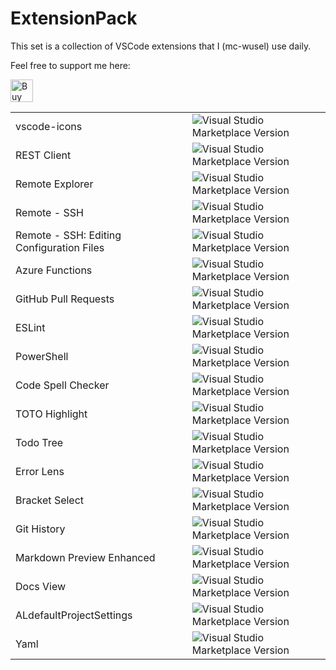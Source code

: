 # ExtensionPack

This set is a collection of VSCode extensions that I (mc-wusel) use daily.

Feel free to support me here:

<a href='https://ko-fi.com/mcwusel' target='_blank'><img height='36' style='border:0px;height:36px;' src='https://storage.ko-fi.com/cdn/kofi6.png?v=6' border='0' alt='Buy Me a Coffee' /></a>

|                                           |                                                                                                                                              |
| ----------------------------------------- | -------------------------------------------------------------------------------------------------------------------------------------------- |
| vscode-icons                              | ![Visual Studio Marketplace Version](https://img.shields.io/visual-studio-marketplace/v/vscode-icons-team.vscode-icons?style=plastic)        |
| REST Client                               | ![Visual Studio Marketplace Version](https://img.shields.io/visual-studio-marketplace/v/humao.rest-client?style=plastic)                     |
| Remote Explorer                           | ![Visual Studio Marketplace Version](https://img.shields.io/visual-studio-marketplace/v/ms-vscode.remote-explorer?style=plastic)             |
| Remote - SSH                              | ![Visual Studio Marketplace Version](https://img.shields.io/visual-studio-marketplace/v/ms-vscode-remote.remote-ssh?style=plastic)           |
| Remote - SSH: Editing Configuration Files | ![Visual Studio Marketplace Version](https://img.shields.io/visual-studio-marketplace/v/ms-vscode-remote.remote-ssh-edit?style=plastic)      |
| Azure Functions                           | ![Visual Studio Marketplace Version](https://img.shields.io/visual-studio-marketplace/v/ms-azuretools.vscode-azurefunctions?style=plastic)   |
| GitHub Pull Requests                      | ![Visual Studio Marketplace Version](https://img.shields.io/visual-studio-marketplace/v/GitHub.vscode-pull-request-github?style=plastic)     |
| ESLint                                    | ![Visual Studio Marketplace Version](https://img.shields.io/visual-studio-marketplace/v/dbaeumer.vscode-eslint?style=plastic)                |
| PowerShell                                | ![Visual Studio Marketplace Version](https://img.shields.io/visual-studio-marketplace/v/ms-vscode.powershell?style=plastic)                  |
| Code Spell Checker                        | ![Visual Studio Marketplace Version](https://img.shields.io/visual-studio-marketplace/v/streetsidesoftware.code-spell-checker?style=plastic) |
| TOTO Highlight                            | ![Visual Studio Marketplace Version](https://img.shields.io/visual-studio-marketplace/v/wayou.vscode-todo-highlight?style=plastic)           |
| Todo Tree                                 | ![Visual Studio Marketplace Version](https://img.shields.io/visual-studio-marketplace/v/Gruntfuggly.todo-tree?style=plastic)                 |
| Error Lens                                | ![Visual Studio Marketplace Version](https://img.shields.io/visual-studio-marketplace/v/usernamehw.errorlens?style=plastic)                  |
| Bracket Select                            | ![Visual Studio Marketplace Version](https://img.shields.io/visual-studio-marketplace/v/chunsen.bracket-select?style=plastic)                |
| Git History                               | ![Visual Studio Marketplace Version](https://img.shields.io/visual-studio-marketplace/v/donjayamanne.githistory?style=plastic)               |
| Markdown Preview Enhanced                 | ![Visual Studio Marketplace Version](https://img.shields.io/visual-studio-marketplace/v/shd101wyy.markdown-preview-enhanced?style=plastic)   |
| Docs View                                 | ![Visual Studio Marketplace Version](https://img.shields.io/visual-studio-marketplace/v/bierner.docs-view?style=plastic)                     |
| ALdefaultProjectSettings                  | ![Visual Studio Marketplace Version](https://img.shields.io/visual-studio-marketplace/v/mc-wusel.al-default-project-settings?style=plastic)  |
| Yaml                                      | ![Visual Studio Marketplace Version](https://img.shields.io/visual-studio-marketplace/v/redhat.vscode-yaml?style=plastic)                    |
